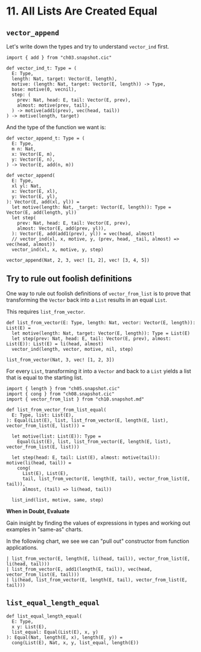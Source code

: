 # 11. All Lists Are Created Equal

## `vector_append`

Let's write down the types and try to understand `vector_ind` first.

``` cicada
import { add } from "ch03.snapshot.cic"

def vector_ind_t: Type = (
  E: Type,
  length: Nat, target: Vector(E, length),
  motive: (length: Nat, target: Vector(E, length)) -> Type,
  base: motive(0, vecnil),
  step: (
    prev: Nat, head: E, tail: Vector(E, prev),
    almost: motive(prev, tail),
  ) -> motive(add1(prev), vec(head, tail))
) -> motive(length, target)
```

And the type of the function we want is:

``` cicada
def vector_append_t: Type = (
  E: Type,
  m n: Nat,
  x: Vector(E, m),
  y: Vector(E, n),
) -> Vector(E, add(n, m))
```

``` cicada
def vector_append(
  E: Type,
  xl yl: Nat,
  x: Vector(E, xl),
  y: Vector(E, yl),
): Vector(E, add(xl, yl)) =
  let motive(length: Nat, _target: Vector(E, length)): Type = Vector(E, add(length, yl))
  let step(
    prev: Nat, head: E, tail: Vector(E, prev),
    almost: Vector(E, add(prev, yl)),
  ): Vector(E, add(add1(prev), yl)) = vec(head, almost)
  // vector_ind(xl, x, motive, y, (prev, head, _tail, almost) => vec(head, almost))
  vector_ind(xl, x, motive, y, step)

vector_append(Nat, 2, 3, vec! [1, 2], vec! [3, 4, 5])
```

## Try to rule out foolish definitions

One way to rule out foolish definitions of `vector_from_list`
is to prove that transforming the `Vector` back into a `List`
results in an equal `List`.

This requires `list_from_vector`.

``` cicada
def list_from_vector(E: Type, length: Nat, vector: Vector(E, length)): List(E) =
  let motive(length: Nat, target: Vector(E, length)): Type = List(E)
  let step(prev: Nat, head: E, tail: Vector(E, prev), almost: List(E)): List(E) = li(head, almost)
  vector_ind(length, vector, motive, nil, step)

list_from_vector(Nat, 3, vec! [1, 2, 3])
```

For every `List`, transforming it into a `Vector` and back to a `List`
yields a list that is equal to the starting list.

``` cicada
import { length } from "ch05.snapshot.cic"
import { cong } from "ch08.snapshot.cic"
import { vector_from_list } from "ch10.snapshot.md"

def list_from_vector_from_list_equal(
  E: Type, list: List(E),
): Equal(List(E), list, list_from_vector(E, length(E, list), vector_from_list(E, list))) =

  let motive(list: List(E)): Type =
    Equal(List(E), list, list_from_vector(E, length(E, list), vector_from_list(E, list)))

  let step(head: E, tail: List(E), almost: motive(tail)): motive(li(head, tail)) =
    cong(
      List(E), List(E),
      tail, list_from_vector(E, length(E, tail), vector_from_list(E, tail)),
      almost, (tail) => li(head, tail))

  list_ind(list, motive, same, step)
```

**When in Doubt, Evaluate**

Gain insight by finding the values of expressions in types
and working out examples in "same-as" charts.

In the following chart, we see we can "pull out" constructor from function applications.

``` cicada same-as-chart
| list_from_vector(E, length(E, li(head, tail)), vector_from_list(E, li(head, tail)))
| list_from_vector(E, add1(length(E, tail)), vec(head, vector_from_list(E, tail)))
| li(head, list_from_vector(E, length(E, tail), vector_from_list(E, tail)))
```

## `list_equal_length_equal`

``` cicada
def list_equal_length_equal(
  E: Type,
  x y: List(E),
  list_equal: Equal(List(E), x, y)
): Equal(Nat, length(E, x), length(E, y)) =
  cong(List(E), Nat, x, y, list_equal, length(E))
```
